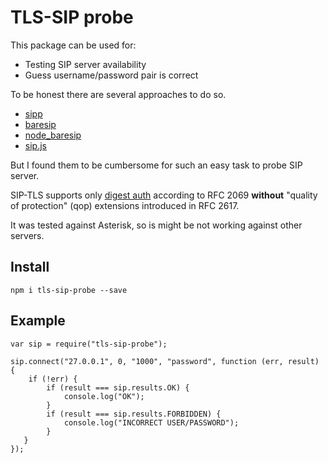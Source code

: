 # TLS-SIP probe

This package can be used for:

* Testing SIP server availability
* Guess username/password pair is correct 

To be honest there are several approaches to do so.

* [sipp](http://sipp.sourceforge.net/)
* [baresip](http://creytiv.com/baresip.html)
* [node_baresip](https://github.com/AlexMarlo/node_baresip)
* [sip.js](https://github.com/kirm/sip.js)

But I found them to be cumbersome for such an easy task to probe SIP server. 

SIP-TLS supports only [digest auth](https://en.wikipedia.org/wiki/Digest_access_authentication) according to RFC 2069 **without**  "quality of protection" (qop) extensions introduced in  RFC 2617.

It was tested against Asterisk, so is might be not working against other servers.

## Install

`npm i tls-sip-probe --save`

## Example
```
var sip = require("tls-sip-probe");

sip.connect("27.0.0.1", 0, "1000", "password", function (err, result) {
	if (!err) {
		if (result === sip.results.OK) {
   			console.log("OK");
   		}
   		if (result === sip.results.FORBIDDEN) {
   			console.log("INCORRECT USER/PASSWORD");
   		}
   }
});
```
